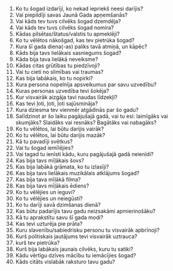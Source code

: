 1. Ko tu šogad izdarīji, ko nekad iepriekš neesi darījis?
2. Vai piepildīji savas Jaunā Gada apņemšanās?
3. Vai kāds tev tuvs cilvēks šogad dzemdēja?
4. Vai kāds tev tuvs cilvēks šogad nomira?
5. Kādas pilsētas/štatus/valstis tu apmeklēji?
6. Ko tu vēlētos nākošgad, kas tev pietrūka šogad?
7. Kura šī gada diena(-as) paliks tavā atmiņā, un kāpēc?
8. Kāds bija tavs lielākais sasniegums šogad?
9. Kāda bija tava lielākā neveiksme?
10. Kādas citas grūtības tu piedzīvoji?
11. Vai tu cieti no slimības vai traumas?
12. Kas bija labākais, ko tu nopirki?
13. Kura persona nopelnīja apsveikumus par savu uzvedību?
14. Kuras personas uzvedība tevi šokēja?
15. Kur visvairāk aizgāja tavi naudas līdzekļi?
16. Kas tevi ļoti, ļoti, ļoti sajūsmināja?
17. Kura dziesma tev vienmēr atgādinās par šo gadu?
18. Salīdzinot ar šo laiku pagājušajā gadā, vai tu esi: laimīgāks vai skumjāks? Slaidāks vai resnāks? Bagātāks vai nabagāks?
19. Ko tu vēlētos, lai būtu darijis vairāk?
20. Ko tu vēlētos, lai būtu darijis mazāk?
21. Kā tu pavadīji svētkus?
22. Vai tu šogad iemīlējies?
23. Vai tagad tu ienīsti kādu, kuru pagājušajā gadā neienīdi?
24. Kas bija tavs mīļākais šovs?
25. Kas bija labākā grāmata, ko tu izlasīji?
26. Kas bija tavs lielākais muzikālais atklājums šogad?
27. Kas bija tava mīļākā filma?
28. Kas bija tavs mīļākais ēdiens?
29. Ko tu vēlējies un ieguvi?
30. Ko tu vēlējies un neiegūsti?
31. Ko tu darīji savā dzimšanas dienā?
32. Kas būtu padarījis tavu gadu neizsakāmi apmierinošāku?
33. Kā tu aprakstītu savu šī gada modi?
34. Kas tevi uzturēja pie prāta?
35. Kuru slavenību/sabiedrisku personu tu visvairāk apbrīnoji?
36. Kurš politiskais jautājums tevi visvairāk uztrauca?
37. kurš tev pietrūka?
38. Kurš bija labākais jaunais cilvēks, kuru tu satiki?
39. Kādu vērtīgu dzīves mācību tu iemācījies šogad?
40. Kāds citāts vislabāk raksturo tavu gadu?